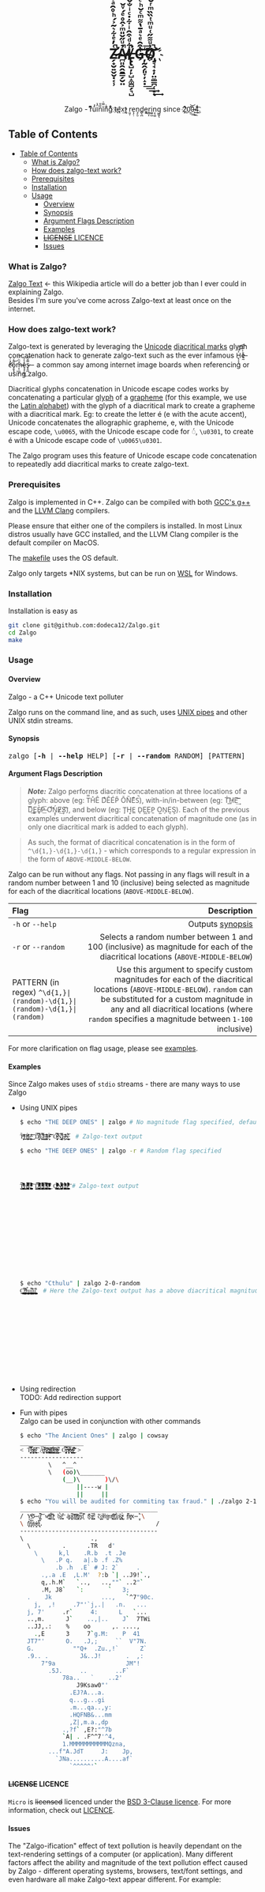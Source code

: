 <p align="center">
<h1 align="center">Z̷̶̶̛̗̟̮͍̬̬̣͔̹͑̓ͤ͋͛͂͐́ͪ̊̑ͣ̇̽ͨ͂ͯͫ̓̀ͧ̔ͯ̂ͬ̐͊ͮ̀̇̆̆͛́̑̊̍̽̅̊ͨͦ̀̃́ͪ͊͋͒ͮ̐ͪͩ̆̇̽̓̓̋ͪͬ̉͆ͫ͗̅̿͗ͤ̐͐͐̾ͯ͐ͪ̈ͫ͆̆̍ͨ̾̆̎̓̌̔̑͂̀ͪ͂̓͊͌̇̚̚̚͢͢͢͢͝͝ͅẢ̷̷̴̸̪͈̯̭̱̳̗̮̤ͧ̋̌̎ͫ͐̂̊ͤ́ͮ̌̿͌͑̔͌ͧ͋͑̓̓̅̉̈̄̎ͧ̋̎͌̓̓ͭ͌̃̈́ͪͥ̅͊̓́̂̍ͧ̅̂́̂ͣͬͩͦ̀̎ͫ̋ͪ͊̓̇ͤ͒̿̅̔̂ͯ͋̋͂̅ͧ̄ͫͪ͐͋̈̐͑̅ͭͦ̆ͤ̈͛̅ͭ͑ͨ̅̓ͭͤ́̚̚͢͢͢͞͞ͅL̸̸̶̸̢̢̺̦̙̺̝͚̻̗͉̺͋ͩ͒̂ͥ͋̇ͨͥ̐̌͐̍̋ͧ̐̉̐̄ͧ͌ͨ̈́̍ͧ̿ͪͪͨ͊̎̆͗͗̓ͮ̓ͭ̉̓̄̐ͪ̄ͥ̔̇͊ͩ͂̑͒̄͐͒ͩ̔̽͋͋̉̋̏ͭ̑̂͐͆̆ͪ̍̓̔̿̍͑̈́̃̔̏͑ͤ̄͋͐̉͌̑̄ͨͩ̒̓ͣͤͩ̆ͤ̚̚͘͢͠͠G̶͒̑ͤ͛ͣ̄̔͌ͫͨ̆ͪͨͭ̄͌ͦ͋͂̾̑͒ͧ̃̊̓ͨͪ̈́ͫͦ̋̾̂͐̽́̆̅͋̾͗͒ͥ̄̈̆ͨ̔̃ͦͧ̔̀͒ͯͩ͆ͥ̐ͩ̀ͣͧ͛͒̂̌͂̀ͪ̊ͣ͆̍ͧ͑̆́ͬ̒͂̔͒ͪͨ̆̽ͨͫͨ̒̓͐͊̈̽ͨͦ͆͜҉̦̰̭̗͈̞̦̝̣͘͘͟͟͢͝͞ͅO̸͗ͧ͌̋͑ͧͫͭ̏̏ͫͬ̆̿ͩͤ͊̋͐ͨͪ̿ͩ̈́͊ͤ̃̈́ͣ̇̏̃̽̿̉̃ͯ́̀͌ͫ̉́ͣ͊ͯ̇ͪͥ̎̾̏͊̓̒̅ͥͮͦ̾̌͒̓̒ͬ̎͐͌̎ͪͬ̉̈́̏̊ͨͩ̍ͩͧ̏͒̄̑̊ͧ̄̎ͥ̋͗͊̿̎͋̓́̚̚̚̚͟͝͡҉̡̛͉̘̟̦̤̼̳̪̜̝͢͝</h1>
<br/>
<br/>
<br/>
<p align="center">
    Zalgo - rͬ͆ͫû͗́ï̑̔n̏̑̎ĭ̿͗ǹ̉͌g͋̉ͦ t̴҉̨ę̛́x̨̕͢t r̤͈̹e͎̗̣n̘̙̮d̻̖̪e͓͉͍r̼̻̙i͚̠̺n͕̖͚g̳̬̖ since 2̛ͤ͜҉̦0̰̽͟͢͝0̶̨͔̏͟4͉ͩ͜͟͡.
</p>
</p>

## Table of Contents

- [Table of Contents](#table-of-contents)
  - [What is Zalgo?](#what-is-zalgo)
  - [How does zalgo-text work?](#how-does-zalgo-text-work)
  - [Prerequisites](#prerequisites)
  - [Installation](#installation)
  - [Usage](#usage)
    - [Overview](#overview)
    - [Synopsis](#synopsis)
    - [Argument Flags Description](#argument-flags-description)
    - [Examples](#examples)
    - [~~LICENSE~~ LICENCE](#license-licence)
    - [Issues](#issues)

### What is Zalgo?

[Zalgo Text](https://en.wikipedia.org/wiki/Zalgo_text) ← this Wikipedia article will do a better job than I ever could in explaining Zalgo.  
Besides I'm sure you've come across Zalgo-text at least once on the internet.  

### How does zalgo-text work?

Zalgo-text is generated by leveraging the [Unicode](https://en.wikipedia.org/wiki/Unicode) [diacritical marks](https://en.wikipedia.org/wiki/Diacritic) glyph concatenation hack to generate zalgo-text such as the ever infamous H̢͕̞̠͐̎ͨ͠͡e̶ͪ͐̌͏̢͔̘̰ c̛̓ͨ̇͏̶̗̤ͅo̡̬̘̗̎̑ͮ̀͜ṃ̶̨̪͎̐ͪͧ͞ȩ̧̹͖̹̽͛̾͟s̶̷̟̭̪̿̆͂͞  - a common say among internet image boards when referencing or using zalgo.

Diacritical glyphs concatenation in Unicode escape codes works by concatenating a particular [glyph](https://en.wikipedia.org/wiki/Glyph) of a [grapheme](https://en.wikipedia.org/wiki/Grapheme) (for this example, we use the [Latin alphabet](https://en.wikipedia.org/wiki/Latin_alphabet)) with the glyph of a diacritical mark to create a grapheme with a diacritical mark. Eg: to create the letter é (e with the acute accent), Unicode concatenates the allographic grapheme, e, with  the Unicode escape code, `\u0065`, with the Unicode escape code for ◌́, `\u0301`, to create é with a Unicode escape code of `\u0065\u0301`.  

The Zalgo program uses this feature of Unicode escape code concatenation to repeatedly add diacritical marks to create zalgo-text.

### Prerequisites

Zalgo is implemented in C++. Zalgo can be compiled with both [GCC's g++](https://gcc.gnu.org/) and the [LLVM Clang](https://clang.llvm.org/) compilers.  

Please ensure that either one of the compilers is installed. In most Linux distros usually have GCC installed, and the LLVM Clang compiler is the default compiler on MacOS.  

The [makefile](https://github.com/dodeca12/Zalgo/blob/master/makefile) uses the OS default.

Zalgo only targets *NIX systems, but can be run on [WSL](https://docs.microsoft.com/en-us/windows/wsl/about) for Windows.

### Installation

Installation is easy as

```sh
git clone git@github.com:dodeca12/Zalgo.git
cd Zalgo
make
```

### Usage

#### Overview

Zalgo - a C++ Unicode text polluter  

Zalgo runs on the command line, and as such, uses [UNIX pipes](https://en.wikipedia.org/wiki/Pipeline_(Unix)) and other UNIX stdin streams.  

#### Synopsis

<pre>
zalgo [<b>-h</b> | <b>--help</b> HELP] [<b>-r</b> | <b>--random</b> RANDOM] [PATTERN]
</pre>

#### Argument Flags Description

> ***Note:*** Zalgo performs diacritic concatenation at three locations of a glyph: above (eg: T̿H̽Ê DͣĚÉP̑ ǑN̏EͣS̚), with-in/in-between (eg: T́͘͡H̷̛͟E͢͝͡ D̨̨͞Ȩ͟͏È̸̢P̶͟͞ Ơ͝͝Ń̡̡E̸̷͢S͏̸͡), and below (eg: T̙H͓E̲ DͅE͖ḘP̱ O͍N̗E͔S͕). Each of the previous examples underwent diacritical concatenation of magnitude one (as in only one diacritical mark is added to each glyph).  

> As such, the format of diacritical concatenation is in the form of `^\d{1,}-\d{1,}-\d{1,}` - which corresponds to a regular expression in the form of `ABOVE-MIDDLE-BELOW`.  

Zalgo can be run without any flags. Not passing in any flags will result in a random number between 1 and 10 (inclusive) being selected as magnitude for each of the diacritical locations (`ABOVE-MIDDLE-BELOW`).  

|Flag  |Description  |
|:---------|---------:|
| `-h` or `--help` | Outputs [synopsis](#Synopsis) |
| `-r` or `--random` | Selects a random number between 1 and 100 (inclusive) as magnitude for each of the diacritical locations (`ABOVE-MIDDLE-BELOW`) |
| PATTERN (in regex) `^\d{1,}\|(random)-\d{1,}\|(random)-\d{1,}\|(random)` | Use this argument to specify custom magnitudes for each of the diacritical locations (`ABOVE-MIDDLE-BELOW`). `random` can be substituted for a custom magnitude in any and all diacritical locations (where `random` specifies a magnitude between `1-100` inclusive)  |

For more clarification on flag usage, please see [examples](#Examples).

#### Examples

Since Zalgo makes uses of `stdio` streams - there are many ways to use Zalgo

- Using UNIX pipes

  ```bash
  $ echo "THE DEEP ONES" | zalgo # No magnitude flag specified, defaulting to random magnitudes for each diacritical location (1 to 10, inclusive)

  T̶̛̛̛̥̦̜̏ͫ͢͜͢͝Hͫͨ͘͟͏̛̛̭͚̫́͘͜Ę̶̶̥̟̤ͥ̊̕͜͜͝͞ D̏̓͝͏͏̸͏̙͖̥́͘͡Ę̸̟̲̲̿̆̀́̀̕͜͝E̸̶̴̢̛̯̟̳̽̔͘͢͟P̴̷̶̹̻͔͐ͮ́͘͠͝͠ O̶̴̧̧̧̙͕̫̾̚͘͡͠N̡̿͐̕͞͏̢̢͖̭͎̕͜Ę̶̴̶̷̛͂͂͟͏̦͎͕S̶̡̢̡̢̬̖̤̾̑́͜͞  # Zalgo-text output

  $ echo "THE DEEP ONES" | zalgo -r # Random flag specified



  
  T̛̞̜̺̹̬̘̞̥͉̣̮͕̖̼̜̱̲̰̦͕̤̥̺̥͙̠͎͙̟͎͖̦̭̰̼̰̮̝̲̠͙͉͕͙̭̖̮͙̰̱͎̱͉̠̳̰̭̫̮̹̞̪̼̬͎̝͔̘̥̟̥̟͙̝̜̝̝̪̙̭͓͇̬͖̥͕̈̈̐̑͆͛̏̔ͤ̀̂̈͒̓ͫ͛ͤ̍̒̚͘ͅͅH̡͇̮̮̠̝͎͖̭̰̖͎̹̩̟͎̦͙̯̫̲̪͇̜̰̘̺̳̱̘̳̙̳̣̱͉̝̪̼̪̺̰̝̠͍̪͎̘̘̥̮̺̭͙̱͕̣͙̤̰̣͍̹̲͍͕̩͇̠͉̗̻̗͚̻͓̙̮̞̱͖̳͖͔̘̹̻͍ͤ͂̿̃̅̓̋͋̊̽̿ͥͤͫͥͫ̃̇͋́̕ͅẺ̟̗͓͕͇̯̩̰̘̮̥̯͈̫̭͙͉͕̪͇̫̞͇̺̺̪͚̦̼̤̰͕̫̫̹̻̼͔̰͖͖͙̮̥̞̫͎̗̰̲̬̮̗̖̗̬͉̪̗͍̺̱̼͉͔̗̟̩͇̖̺̺̯͉̺̰̹͖͎̣̪͔͍̟̑ͪ̓̔ͬ͒ͥͦ̈́̈́̋ͫ͒̒ͦͭͣ̑̚̕͠ͅͅͅͅ D̦͕͕͖͔̤͉̮̭͍͉͇̻̭̟̘͔̟̥̱̰̟̻͎̱̬̟̩̟̬̫̘̦̗̦͓̯̰̭̗̟̗̱̹̠̳̥̬̺̳͕͍̠̰̙̬̟͔͔̹̠͖̼̤̖̱̱̰͖̪͉͓̘͚̟̜̞͍͓̬͕̜̥͗̊̈̌̿̋̉ͣ͋ͨͦ̆ͬ̈́ͭ̅̊̊͑̚͟͠ͅͅͅͅͅE̙͚̫̳͍̲̮͖͎̰̰̘̟͈͕̜͕̞̥͓͉̱̥̥̦̟̩̞̩̥̗̦̭̭͔͚͓̳̳̝̘̺̜̹̦̠̯̮̥̦̟͉̪̤̗̱̲̱̯̼̳̩͙̣͇͍͈̪̫̦̥̠̬͍͚̹̗̟͔̜̬̭̮̭̥͚ͬ̎͒̋̏ͭͤ̋ͩ̾̈́̎̒̓ͪ̇̿ͪͤͩ́͝ͅͅE̱̤̳̻̖̜͉͔̯͚̥̹̰̬̙̩̤̞̖͔̖̬͓̼͇̭̜̠̻͇̙͎͉̮̯̖̟̱̹̼͕̘̫͚̞̬͖͚̗͙̪͕̹̗̦̰̘͈̞͉̺̻̫̫̘̺̟̘̜͉͇̣̻͔͈̹̥̯̳̦̬͕̒̃̾ͦ͐̃ͭ̿͋̾̊̉̉̈́ͬͬͣ̐ͯͣ̕͠ͅͅͅͅͅͅP̷̪̰̙̬͙̻̯̜̪̮̼͔̦͇̮̘͖̳̗̲̗̫̤͖͕̣͕͚̥͓̯̬̜̲͉̘̣̖͚̜̤̮͚̱͙̬̫̻͙̬̞͉͉̭̼̻̟̲̬̤̞͓̺̥̞̞̜̝̟͕̤̭̩̟͙̗̫̦̼̙̰͎͓̤̖̦̼̖͆͑͗̄̎͐ͫͨ͐͊ͣ͗ͣ͆̅̃ͪ͊ͣͨ͢ Ǫ̶̮̰͎̥̱͎̫̞͎͚̟͔̪͓͇͚͔̱̰̺̩͇͍̩̖͉̤̳̜̤̲̲̲̝̹̗͉͙̠̫͇̟̠͓̗͇͍̗̘̦̪͉͔̮͍̻̼̝̲̯͔̠̭̮̥̞̟̥̱̮͈̱̯̤̙͙̥̝̠̬͇̙͎̦̱̀ͫ͗̈ͮ̀ͯ̍ͬͫ͆̆͛ͨ͑̏͛̂ͣ̚ͅͅͅN̛̫̙̜̲̹̟̫͔̰̺̘̩̳̱̣͈̬̜͙̬̟̭̱͉̜̫͎̘̯͉͚͎͓̙̪̭̘̰̘̫̜̜̼̼̺̼̟͍͉̝̣͈̪̰̰̤͔̩̦̩̘̥͖̝̗͕̟̲͙̲̮̗̖̙̮̼̦̗̠̠̖͙̲̰̮͉̝ͨ͋̇ͦͦͯ̈́ͤͤ͋̃̅ͨ͐̍̈́̀ͬͦͣ͝ͅẸ̡͕͙͙̠̤̞͉̞̰̺̭͔̰̲͇̩̱̮̩͎̙̮̲̳͍̞̯̳͓̠̫͈͙̦͈͚̤̱̝͇̜̲̳̬̘̘̰̬̰͍̣̫̗̪͖̺̦̞͚͖̫̩̮̜̬̟̘̺̟̩̹͇̼͚̹̱̯͉̣̗͈̝͔͔͓̯̽̊͌́̑̓ͬ̃ͩ̓͑̃̈́ͣͩ̐̊̄̾̂͜ͅS̛̞̺̳͉̮̫̹͕̰̬̩̪̫͔̻̭̣͕̲̱̗͔̫̲̰͎̙̩̲̗͇͖͇̥̪̘̼̖̫͓̝̰̟̣͖̺͚͎̝̯̻̣̻͚̯͖͍̲̠̜̫͇̖͕̣̝͙̮̞̙̥̦̬̯̥̙͔̖͕̣̥̩͍̦̤ͥ̔͊ͬ̾͌̂̔ͯ͋ͯ͗ͥ̄͂ͨͫ̉̈́̚͞ͅͅͅ # Zalgo-text output













  $ echo "Cthulu" | zalgo 2-0-random
  C̙͈̺̞̜͈͇͕̱͓͈͙̪̫̪̠̻̞̣̪̞̬̼̭̣̠͍̯͇̣̪͓̜̘̫͍̫̟̩̦̱̯̭̣̼̗̝̻̟̜̖̼͉̭̻͚̖̙̯͕͍̩͍̻̼̫̣̼̼̘͚̜̯͚͉̱͕̟̣̟̝̲̭͉̰̭͓͉͕̱̲̔̚ͅͅͅͅͅṭ̼̻͚̩̦̗̥̟̦̖͙͍͖̜̥͕̜̬̮̱͙͇͇̹̯̹̙͎̳̬͍̖̖̲̩̜̫̬̦̼̟̗̤̙͙̩͍̗̰̠̪̮͇̗̖̣̭̙͍͍̥̫͍̙͕͖̣̥̦̥͇̥̦͙̫̗̗̝̘̲̝̭͚͓̤͉͎̼̻̬̮͇͈̖͍͛ͫh͉̣͎̬̥͖̜̺͙͚̲̣̰̼̟̤̦̮͍̜͕̭̦̜̜̗̜̯̗̤̝̖̘̩̥͚̭̼̫̣̼̻̻̼̼͙̙̮͓͉̼̜͔͉͙͚̥̬̣̰̱͎̲̺͔̦̗̪͚̟̩̮̻͚̙̦͚̲̩͇̟̠̳͙̞̩̟̲̜̰͔͖́̈́ͅͅͅͅu̳̩̦͕̥̦̠͖͚̳̣̮̱̱͈̖͙̳̮̙̭̮͍͕̦͇̲̗̖͓͙̘̜͙̳͎̜̹͖̮̜̻̮̹̫͎͎̥̰̤̥͖͉͈̺̦͉̺͖̰̰͎̠̗̺͙̖̹̫͖̖̺̰̬̭̩̻͕̪̜͙̤͔̼͔͙̠̥͔̔͆ͅͅͅͅͅͅͅl̯͇̳̙̠̩͕͍̯͍͎̘̘̟̥̞̺̝̰͇̘̲̫̱̟̙͈̮͈̤̣̠͈̲̦͙͓͚̲̩͈̪̞͍̩̮͉͇̫̤̠̤̳̳͈͈̻̥̟̬̦̞̹͓̰̼͉̝̭̦̤̝̭̬͇̱̺̯̠̣̱̭̠͔͚͈̺̭͎̹̹̙͈͚͖̖̔̓ű̝͎̳̫͈͍̳̤̦̞̱̱͙͎͇̝̼̥͕̰͓̥̫̫̖̙̬̭̫̩̖͇̰̲̰͓͉͍̣̥̙͈̘͍͔̲̥̪͍͙̺̮̟̣̹̣͔͉̟̠̙̟͖̫͇̭̟̦̣͚̪̘̠̻̫͈͖̩̻̩͈̻̙̪̺͙̙͎̝͚͍͓͌ͅͅͅͅ  # Here the Zalgo-text output has a above diacritical magnitude of 2, a middle magnitude of 0, and the below magnitude of a random number between 1 and 100 inclusive














  ```

- Using redirection  
  TODO: Add redirection support

- Fun with pipes  
  Zalgo can be used in conjunction with other commands

  ```bash
  $ echo "The Ancient Ones" | zalgo | cowsay
  __________________
  < T̴̮̟̼͉̥͎̘͙͗̕͘͞͡͝͝ẖ̷̶̡̛̙̩̭̭̦͕ͬ̀͟͠ͅẹ̴̷̢̨̛͕͙̹͙̼͕̾͢͡ͅ A̶̶̶̛̗̻͍̤͖̼͖͔͑̀̕͠n̷̨̟̮͓̹̞̩̥̞̂̕͢͡͠͞c̷̶̶̢̢̻͉̰̪̤̭̠͎ͣ͝͡i̸̡̢̢͔͙̗̖̗̩̣̺ͥ̕͡͞ȩ̴̴̢̹͇̣̺̜̟̭̘ͪ́͘͠n̸̨͑̀́͏̶̶̗̗͈̘̝̱̯͇t̸̷̴͎̭̙͈̬̦̹̯̚̕͘͘͜ O̚͏̶̧͓͓͎͉̝̙̯̼̕͡͠͝n̶̶̿͏̴̸̗̖̹̮̦̞͕͎̀͞ẽ̷̶̷̶͙̤͓̘̜̩̱̥́͢͝s̴̴̷̰͇͓̳̼͇̬̭̚͘͜͠͞ >
  ------------------
          \   ^__^
          \   (oo)\_______
              (__)\       )\/\
                  ||----w |
                  ||     ||
  $ echo "You will be audited for commiting tax fraud." | ./zalgo 2-1-2 | cowsay -f calvin
  _______________________________________
  / Ỵ̫ͬͦ͠o̶̦̹̔̏u̥̰ͬ͛͝ w̶̘̪ͫ̔ị̧̼ͤ͒l͎̱͊̈͘l̨̮̭ͮͯ ḅ͓̉̔͜e̞͓͒̇͞ ả̡̤͎ͧu̺̫͆ͭ͝d̛͍̭ͨ̇ị̸͔̽ͥt̢̞̳ͫ͐e̡̟̗ͬ̿d͒̚͏̜̖ f̛̼̞͂ͬo͚̖ͧ̚͢r̡̹̯͋ͩ c̩͉̅̀͘o̶̳̲̾͂m̶̖̺̏͑m͓ͬͦ͠ͅį̰̟ͧ̾ț̨͎̄͗ȉ͍̼̀͘n̬͈ͨ̏͢g̮̺ͭͮ̀ t̶̤̠͆͌a̧̯̯ͦͧx̶̘̬̀̈ \
  \ f͈̫̔̎͠r̢̖͔͒ͧa͙̹ͭ̈́́u̶̯̮̓ͦd̢͉̜ͣ̿.                                /
  ---------------------------------------
  \                   .,
    \         .      .TR   d'
      \      k,l    .R.b  .t .Je
        \   .P q.   a|.b .f .Z%
            .b .h  .E` # J: 2`     .
        .,.a .E  ,L.M'  ?:b `| ..J9!`.,
        q,.h.M`   `..,   ..,""` ..2"`
        .M, J8`   `:       `   3;
    .    Jk              ...,   `^7"90c.
      j,  ,!     .7"'`j,.|   .n.   ...
    j, 7'     .r`     4:      L   `...
    ..,m.      J`    ..,|..    J`  7TWi
    ..JJ,.:    %    oo      ,. ....,
      .,E      3     7`g.M:    P  41
    JT7"'      O.   .J,;     ``  V"7N.
    G.           ""Q+  .Zu.,!`      Z`
    .9.. .         J&..J!       .  ,:
        7"9a                    JM"!
          .5J.     ..        ..F`
              78a..   `    ..2'
                  J9Ksaw0"'
                .EJ?A...a.
                q...g...gi
                .m...qa..,y:
                .HQFNB&...mm
                ,Z|,m.a.,dp
              .,?f` ,E?:"^7b
              `A| . .F^^7'^4,
              1.MMMMMMMMMMMQzna,
          ...f"A.JdT     J:    Jp,
            `JNa..........A....af`
                `^^^^^'`
  ```

#### ~~LICENSE~~ LICENCE

`Micro` is ~~licensed~~ licenced under the [BSD 3-Clause licence](https://opensource.org/licenses/BSD-3-Clause). For more information, check out [LICENCE](LICENSE).

#### Issues

The "Zalgo-ification" effect of text pollution is heavily dependant on the text-rendering settings of a computer (or application). Many different factors affect the ability and magnitude of the text pollution effect caused by Zalgo - different operating systems, browsers, text/font settings, and even hardware all make Zalgo-text appear different. For example:  
